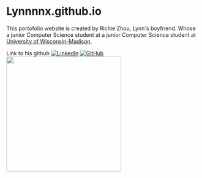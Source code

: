 # Lynnnnx.github.io

<p> This portofolio website is created by Richie Zhou, Lynn's boyfriend. 
  Whose a junior Computer Science student at a junior Computer Science student at <a href="https://www.cs.wisc.edu/" target="blank">University of Wisconsin-Madison</a>.
</p>

Link to his github
[![LinkedIn](https://img.shields.io/badge/linkedin-%230077B5.svg?style=for-the-badge&logo=linkedin&logoColor=white)](https://www.linkedin.com/in/richiezhou/)
[![GitHub](https://img.shields.io/badge/github-%23121011.svg?style=for-the-badge&logo=github&logoColor=white)](https://www.github.com/arunike)
<img src='https://github.com/arunike/FunQrcode/blob/main/Qrcode.gif' width='300'>
